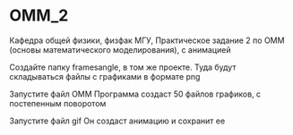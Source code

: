 # OMM_2
Кафедра общей физики, физфак МГУ, Практическое задание 2 по ОММ (основы математического моделирования), с анимацией

Создайте папку framesangle, в том же проекте.
Туда будут складываться файлы с графиками в формате png

Запустите файл ОММ
Программа создаст 50 файлов графиков, с постепенным поворотом

Запустите файл gif
Он создаст анимацию и сохранит ее
